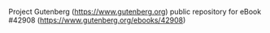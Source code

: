 Project Gutenberg (https://www.gutenberg.org) public repository for eBook #42908 (https://www.gutenberg.org/ebooks/42908)
